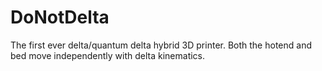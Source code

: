 # DoNotDelta
The first ever delta/quantum delta hybrid 3D printer. Both the hotend and bed move independently with delta kinematics. 
